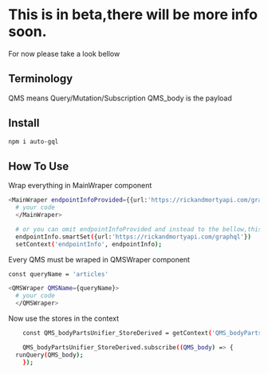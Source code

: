 # This is in beta,there will be more info soon.

For now please take a look bellow

## Terminology

QMS means Query/Mutation/Subscription
QMS_body is the payload

## Install

```bash
npm i auto-gql
```

## How To Use

Wrap everything in MainWraper component

```bash
<MainWraper endpointInfoProvided={{url:'https://rickandmortyapi.com/graphql'}}>
  # your code
  </MainWraper>

  # or you can omit endpointInfoProvided and instead to the bellow,this can be usefull for example when implementing an endpoint picker:
  endpointInfo.smartSet({url:'https://rickandmortyapi.com/graphql'})
  setContext('endpointInfo', endpointInfo);
```

Every QMS must be wraped in QMSWraper component

```bash
const queryName = 'articles'

<QMSWraper QMSName={queryName}>
  # your code
  </QMSWraper>

```

Now use the stores in the context

```bash
	const QMS_bodyPartsUnifier_StoreDerived = getContext('QMS_bodyPartsUnifier_StoreDerived');

	QMS_bodyPartsUnifier_StoreDerived.subscribe((QMS_body) => {
  runQuery(QMS_body);
	});

```
